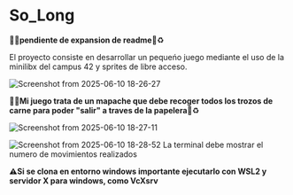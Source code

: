 # So_Long
🦝🥩**pendiente de expansion de readme**🦝♻️


El proyecto consiste en desarrollar un pequeńo juego mediante el uso de la minilibx del campus 42 y sprites de libre acceso.

![Screenshot from 2025-06-10 18-26-27](https://github.com/user-attachments/assets/a047e400-2bff-4e31-ba1d-97fd0ccb2e74)

🦝🥩**Mi juego trata de un mapache que debe recoger todos los trozos de carne para poder "salir" a traves de la papelera**🦝♻️

![Screenshot from 2025-06-10 18-27-11](https://github.com/user-attachments/assets/911b67e3-8122-42ab-946e-b1fc512dfe55)


![Screenshot from 2025-06-10 18-28-52](https://github.com/user-attachments/assets/0f1794c7-5259-42fb-8ab9-d912f65edceb)
La terminal debe mostrar el numero de movimientos realizados

**⚠️Si se clona en entorno windows importante ejecutarlo con WSL2 y servidor X para windows, como VcXsrv**
